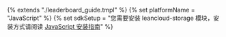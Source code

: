 {% extends "./leaderboard_guide.tmpl" %}
{% set platformName = "JavaScript" %}
{% set sdkSetup = "您需要安装 leancloud-storage 模块，安装方式请阅读 [JavaScript 安装指南](sdk_setup-js.html)" %}